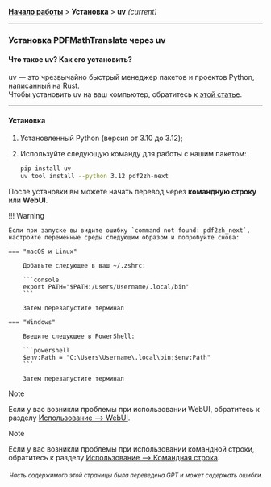 [**Начало работы**](./getting-started.md) > **Установка** > **uv** _(current)_

---

### Установка PDFMathTranslate через uv

#### Что такое uv? Как его установить?

uv — это чрезвычайно быстрый менеджер пакетов и проектов Python, написанный на Rust.
<br>
Чтобы установить uv на ваш компьютер, обратитесь к [этой статье](https://docs.astral.sh/uv/getting-started/installation/).

---

#### Установка

1. Установленный Python (версия от 3.10 до 3.12);

2. Используйте следующую команду для работы с нашим пакетом:

    ```bash
    pip install uv
    uv tool install --python 3.12 pdf2zh-next
    ```

После установки вы можете начать перевод через **командную строку** или **WebUI**.

!!! Warning

    Если при запуске вы видите ошибку `command not found: pdf2zh_next`, настройте переменные среды следующим образом и попробуйте снова:

    === "macOS и Linux"

        Добавьте следующее в ваш ~/.zshrc:

        ```console
        export PATH="$PATH:/Users/Username/.local/bin"
        ```

        Затем перезапустите терминал

    === "Windows"

        Введите следующее в PowerShell:

        ```powershell
        $env:Path = "C:\Users\Username\.local\bin;$env:Path"
        ```

        Затем перезапустите терминал

> [!NOTE]
> Если у вас возникли проблемы при использовании WebUI, обратитесь к разделу [Использование --> WebUI](./USAGE_webui.md).

> [!NOTE]
> Если у вас возникли проблемы при использовании командной строки, обратитесь к разделу [Использование --> Командная строка](./USAGE_commandline.md).

<div align="right"> 
<h6><small>Часть содержимого этой страницы была переведена GPT и может содержать ошибки.</small></h6>